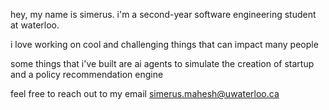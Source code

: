 hey, my name is simerus. i'm a second-year software engineering student at waterloo.

i love working on cool and challenging things that can impact many people

some things that i've built are ai agents to simulate the creation of startup and a policy recommendation engine

feel free to reach out to my email simerus.mahesh@uwaterloo.ca
<!--
**SimerusM/SimerusM** is a ✨ _special_ ✨ repository because its `README.md` (this file) appears on your GitHub profile.

Here are some ideas to get you started:

- 🔭 I’m currently working on ...
- 🌱 I’m currently learning ...
- 👯 I’m looking to collaborate on ...
- 🤔 I’m looking for help with ...
- 💬 Ask me about ...
- 📫 How to reach me: ...
- 😄 Pronouns: ...
- ⚡ Fun fact: ...
-->
